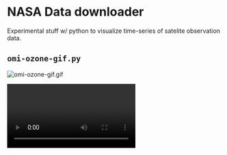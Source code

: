 
# NASA Data downloader

Experimental stuff w/ python to visualize time-series of satelite observation data.

## `omi-ozone-gif.py`

![omi-ozone-gif.gif](omi-ozone-gif.gif)

![omi-ozone-gif.avi](omi-ozone-gif.avi)

